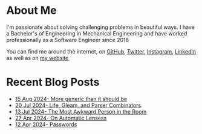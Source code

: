 # About Me

I'm passionate about solving challenging problems in beautiful ways. I have a Bachelor's of Engineering in Mechanical Engineering and have worked professionally as a Software Engineer since 2018

You can find me around the internet, on [GitHub](https://github.com/nabeelvalley), [Twitter](https://twitter.com/not_nabeel/), [Instagram](https://www.instagram.com/nabeelvalley/), [LinkedIn](https://za.linkedin.com/in/nabeelvalley) as well as on [my website](https://nabeelvalley.co.za/)

# Recent Blog Posts
<!-- BLOG-POST-LIST:START -->
- [15 Aug 2024- More generic than it should be](https://nabeelvalley.co.za/blog/2024/15-08/handling-complex-typescript-generics/)
- [20 Jul 2024- Life, Gleam, and Parser Combinators](https://nabeelvalley.co.za/blog/2024/20-07/parser-combinators-and-gleam/)
- [13 Jul 2024- The Most Awkward Person in the Room](https://nabeelvalley.co.za/blog/2024/13-07/on-being-awkward/)
- [27 Apr 2024- On Automatic Lensess](https://nabeelvalley.co.za/blog/2024/27-04/automatic-lenses/)
- [12 Apr 2024- Passwords](https://nabeelvalley.co.za/blog/2024/12-04/passwords/)<!-- BLOG-POST-LIST:END -->
